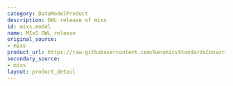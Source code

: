 ```yaml
---
category: DataModelProduct
description: OWL release of mixs
id: mixs.model
name: MIxS OWL release
original_source:
- mixs
product_url: https://raw.githubusercontent.com/GenomicsStandardsConsortium/mixs/refs/heads/main/project/owl/mixs.owl.ttl
secondary_source:
- mixs
layout: product_detail
---
```

